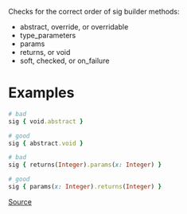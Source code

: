 
Checks for the correct order of sig builder methods:
- abstract, override, or overridable
- type_parameters
- params
- returns, or void
- soft, checked, or on_failure

# Examples

```ruby
# bad
sig { void.abstract }

# good
sig { abstract.void }

# bad
sig { returns(Integer).params(x: Integer) }

# good
sig { params(x: Integer).returns(Integer) }
```

[Source](http://www.rubydoc.info/gems/rubocop/RuboCop/Cop/Sorbet/SignatureBuildOrder)